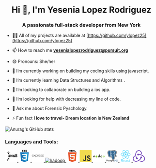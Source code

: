 <h1 align="center">Hi 👋, I'm Yesenia Lopez Rodriguez</h1>
<h3 align="center">A passionate full-stack developer from New York</h3>

- 👨‍💻 All of my projects are available at [https://github.com/ylopez25](https://github.com/ylopez25)

- 📫 How to reach me **yesenialopezrodriguez@pursuit.org**

- 😄 Pronouns: She/her
- 🔭 I’m currently working on building my coding skills using javascript.
- 🌱 I’m currently learning Data Structures and Algorithms .
- 👯 I’m looking to collaborate on building a ios app.
- 🤔 I’m looking for help with decreasing my line of code.
- 💬 Ask me about Forensic Pyschology.
- ⚡ Fun fact **I love to travel- Dream location is New Zealand**

![Anurag's GitHub stats](https://github-readme-stats.vercel.app/api?username=ylopez25&show_icons=true&theme=panda)


<h3 align="left">Languages and Tools:</h3>
<p align="left"> <a href="https://canvasjs.com" target="_blank"> <img src="https://raw.githubusercontent.com/Hardik0307/Hardik0307/master/assets/canvasjs-charts.svg" alt="canvasjs" width="40" height="40"/> </a> <a href="https://www.w3schools.com/css/" target="_blank"> <img src="https://raw.githubusercontent.com/devicons/devicon/master/icons/css3/css3-original-wordmark.svg" alt="css3" width="40" height="40"/> </a> <a href="https://expressjs.com" target="_blank"> <img src="https://raw.githubusercontent.com/devicons/devicon/master/icons/express/express-original-wordmark.svg" alt="express" width="40" height="40"/> </a> <a href="https://hadoop.apache.org/" target="_blank"> <img src="https://www.vectorlogo.zone/logos/apache_hadoop/apache_hadoop-icon.svg" alt="hadoop" width="40" height="40"/> </a> <a href="https://www.w3.org/html/" target="_blank"> <img src="https://raw.githubusercontent.com/devicons/devicon/master/icons/html5/html5-original-wordmark.svg" alt="html5" width="40" height="40"/> </a> <a href="https://developer.mozilla.org/en-US/docs/Web/JavaScript" target="_blank"> <img src="https://raw.githubusercontent.com/devicons/devicon/master/icons/javascript/javascript-original.svg" alt="javascript" width="40" height="40"/> </a> <a href="https://nodejs.org" target="_blank"> <img src="https://raw.githubusercontent.com/devicons/devicon/master/icons/nodejs/nodejs-original-wordmark.svg" alt="nodejs" width="40" height="40"/> </a> <a href="https://www.postgresql.org" target="_blank"> <img src="https://raw.githubusercontent.com/devicons/devicon/master/icons/postgresql/postgresql-original-wordmark.svg" alt="postgresql" width="40" height="40"/> </a> <a href="https://reactjs.org/" target="_blank"> <img src="https://raw.githubusercontent.com/devicons/devicon/master/icons/react/react-original-wordmark.svg" alt="react" width="40" height="40"/> </a> <a href="https://reactnative.dev/" target="_blank"> <img src="https://raw.githubusercontent.com/devicons/devicon/master/icons/redux/redux-original.svg" alt="redux" width="40" height="40"/> </a> </p>


<!-- 
![view](https://i.redd.it/3arwdddun2h21.jpg) -->

